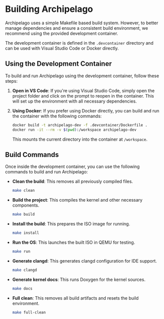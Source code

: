 # Building Archipelago


Archipelago uses a simple Makefile based build system. However, to better manage dependencies and ensure a consistent build environment, we recommend using the provided development container.

The development container is defined in the `.devcontainer` directory and can be used with Visual Studio Code or Docker directly.

## Using the Development Container
To build and run Archipelago using the development container, follow these steps:

1. **Open in VS Code**: If you're using Visual Studio Code, simply open the project folder and click on the prompt to reopen in the container. This will set up the environment with all necessary dependencies.

2. **Using Docker**: If you prefer using Docker directly, you can build and run the container with the following commands:

   ```bash
   docker build -t archipelago-dev -f .devcontainer/Dockerfile .
   docker run -it --rm -v $(pwd):/workspace archipelago-dev
   ```

   This mounts the current directory into the container at `/workspace`.

## Build Commands
Once inside the development container, you can use the following commands to build and run Archipelago:

- **Clean the build**: This removes all previously compiled files.
  ```bash
  make clean
  ```

- **Build the project**: This compiles the kernel and other necessary components.
  ```bash
  make build
  ```

- **Install the build**: This prepares the ISO image for running.
  ```bash
  make install
  ```
- **Run the OS**: This launches the built ISO in QEMU for testing.
  ```bash
  make run
  ```
- **Generate clangd**: This generates clangd configuration for IDE support.
  ```bash
  make clangd
  ```

- **Generate kernel docs**: This runs Doxygen for the kernel sources.
  ```bash
  make docs
  ```
- **Full clean**: This removes all build artifacts and resets the build environment.
  ```bash
  make full-clean
  ```
